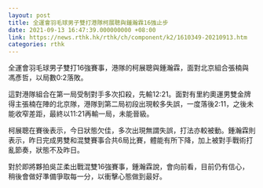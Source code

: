 ```yaml
---
layout: post
title: 全運會羽毛球男子雙打港隊柯展聰與鍾瀚霖16強止步
date: 2021-09-13 16:47:39.000000000 +08:00
link: https://news.rthk.hk/rthk/ch/component/k2/1610349-20210913.htm
categories: rthk
---
```


全運會羽毛球男子雙打16強賽事，港隊的柯展聰與鍾瀚霖，面對北京組合張楠與馮彥哲，以局數0:2落敗。

這對港隊組合在第一局受制對手多次扣殺，先輸12:21。面對有里約奧運男雙金牌得主張楠在陣的北京隊，港隊到第二局初段出現較多失誤，一度落後2:11，之後未能收窄差距，最終以11:21再輸一局，未能晉級。

柯展聰在賽後表示，今日狀態欠佳，多次出現無謂失誤，打法亦較被動。鍾瀚霖則表示，昨日完成男雙和混雙賽事合共6局比賽，體能有所下降，加上被對手戰術打亂節奏，狀態不及昨日。

對於即將夥拍吳芷柔出戰混雙16強賽事，鍾瀚霖說，會向前看，目前仍有信心，稍後會做好準備爭取每一分，以衝擊心態做到最好。
